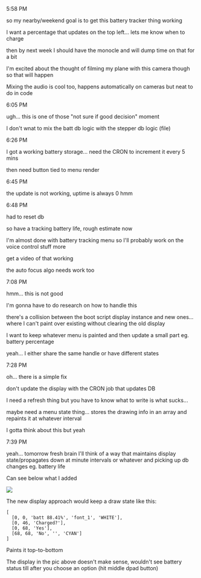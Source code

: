 5:58 PM

so my nearby/weekend goal is to get this battery tracker thing working

I want a percentage that updates on the top left... lets me know when to charge

then by next week I should have the monocle and will dump time on that for a bit

I'm excited about the thought of filming my plane with this camera though so that will happen

Mixing the audio is cool too, happens automatically on cameras but neat to do in code

6:05 PM

ugh... this is one of those "not sure if good decision" moment

I don't wnat to mix the batt db logic with the stepper db logic (file)

6:26 PM

I got a working battery storage... need the CRON to increment it every 5 mins

then need button tied to menu render

6:45 PM

the update is not working, uptime is always 0 hmm

6:48 PM

had to reset db

so have a tracking battery life, rough estimate now

I'm almost done with battery tracking menu so I'll probably work on the voice control stuff more

get a video of that working

the auto focus algo needs work too

7:08 PM

hmm... this is not good

I'm gonna have to do research on how to handle this

there's a collision between the boot script display instance and new ones... where I can't paint over existing without clearing the old display

I want to keep whatever menu is painted and then update a small part eg. battery percentage

yeah... I either share the same handle or have different states

7:28 PM

oh... there is a simple fix

don't update the display with the CRON job that updates DB

I need a refresh thing but you have to know what to write is what sucks...

maybe need a menu state thing... stores the drawing info in an array and repaints it at whatever interval

I gotta think about this but yeah

7:39 PM

yeah... tomorrow fresh brain I'll think of a way that maintains display state/propagates down at minute intervals or whatever and picking up db changes eg. battery life

Can see below what I added

<img src="../batt-indicator.JPG"/>

The new display approach would keep a draw state like this:

```
[
  [0, 0, 'batt 88.41%', 'font_1', 'WHITE'],
  [0, 46, 'Charged?'],
  [0, 68, 'Yes'],
  [68, 68, 'No', '', 'CYAN']
]
```

Paints it top-to-bottom

The display in the pic above doesn't make sense, wouldn't see battery status till after you choose an option (hit middle dpad button)
